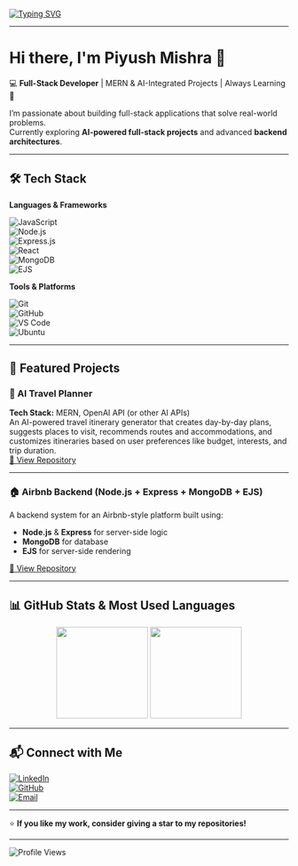 <!-- Typing SVG -->
[![Typing SVG](https://readme-typing-svg.herokuapp.com?font=Fira+Code&size=22&pause=1000&color=00F7FF&center=true&vCenter=true&width=800&lines=Hi+there%2C+I'm+Piyush+Mishra+%F0%9F%91%8B;Full+Stack+Developer+%7C+AI+Enthusiast;MERN+Stack+%7C+Machine+Learning+%7C+Java+DSA;Always+Learning+New+Things)](https://git.io/typing-svg)

---

# Hi there, I'm Piyush Mishra 👋

💻 **Full-Stack Developer** | MERN & AI-Integrated Projects | Always Learning 🚀

I’m passionate about building full-stack applications that solve real-world problems.  
Currently exploring **AI-powered full-stack projects** and advanced **backend architectures**.

---

## 🛠 Tech Stack

**Languages & Frameworks**
  
![JavaScript](https://img.shields.io/badge/-JavaScript-F7DF1E?style=flat&logo=javascript&logoColor=000)  
![Node.js](https://img.shields.io/badge/-Node.js-339933?style=flat&logo=node.js&logoColor=fff)  
![Express.js](https://img.shields.io/badge/-Express.js-000000?style=flat&logo=express&logoColor=fff)  
![React](https://img.shields.io/badge/-React-61DAFB?style=flat&logo=react&logoColor=000)  
![MongoDB](https://img.shields.io/badge/-MongoDB-47A248?style=flat&logo=mongodb&logoColor=fff)  
![EJS](https://img.shields.io/badge/-EJS-8BC34A?style=flat&logo=javascript&logoColor=fff)  

**Tools & Platforms**

![Git](https://img.shields.io/badge/-Git-F05032?style=flat&logo=git&logoColor=fff)  
![GitHub](https://img.shields.io/badge/-GitHub-181717?style=flat&logo=github&logoColor=fff)  
![VS Code](https://img.shields.io/badge/-VS%20Code-007ACC?style=flat&logo=visual-studio-code&logoColor=fff)  
![Ubuntu](https://img.shields.io/badge/-Ubuntu-E95420?style=flat&logo=ubuntu&logoColor=fff)  

---

## 🚀 Featured Projects

### 🤖 AI Travel Planner
**Tech Stack:** MERN, OpenAI API (or other AI APIs)  
An AI-powered travel itinerary generator that creates day-by-day plans, suggests places to visit, recommends routes and accommodations, and customizes itineraries based on user preferences like budget, interests, and trip duration.  
[🔗 View Repository](https://github.com/piyushm89/ai-travel-planner)

---

### 🏠 Airbnb Backend (Node.js + Express + MongoDB + EJS)
A backend system for an Airbnb-style platform built using:
- **Node.js** & **Express** for server-side logic
- **MongoDB** for database
- **EJS** for server-side rendering

[🔗 View Repository](https://github.com/piyushm89/Airbnb-01)

---

## 📊 GitHub Stats & Most Used Languages

<p align="center">
  <img src="https://github-readme-stats.vercel.app/api?username=piyushm89&show_icons=true&theme=radical" height="165">
  <img src="https://github-readme-stats.vercel.app/api/top-langs/?username=piyushm89&layout=compact&theme=radical" height="165">
</p>

---

## 📬 Connect with Me

[![LinkedIn](https://img.shields.io/badge/-Piyush%20Mishra-blue?style=flat&logo=linkedin&logoColor=white)](https://www.linkedin.com/in/yourlinkedin/)  
[![GitHub](https://img.shields.io/badge/-GitHub-181717?style=flat&logo=github&logoColor=white)](https://github.com/piyushm89)  
[![Email](https://img.shields.io/badge/-Email-D14836?style=flat&logo=gmail&logoColor=white)](mailto:piyush891783@example.com)  

---

⭐ **If you like my work, consider giving a star to my repositories!**

---

![Profile Views](https://komarev.com/ghpvc/?username=piyushm89&color=blue&style=flat-square)
